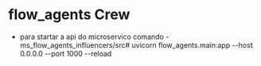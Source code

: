 # flow_agents Crew

* para startar a api do microservico
comando - ms_flow_agents_influencers/src# uvicorn flow_agents.main:app --host 0.0.0.0 --port 1000 --reload



